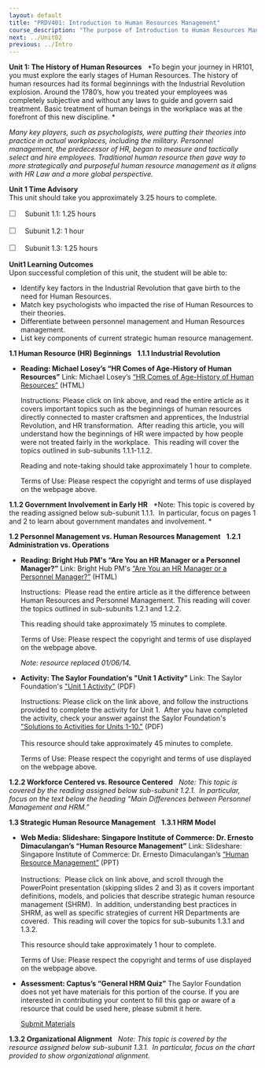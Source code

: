 ```yaml
---
layout: default
title: "PRDV401: Introduction to Human Resources Management"
course_description: "The purpose of Introduction to Human Resources Management is to provide a general overview of the concepts and applications of the many parts of Human Resources (HR). This course is for the entry level HR Generalist who wants to explore how the interdependence of the major topics in HR are created and implemented."
next: ../Unit02
previous: ../Intro
---
```

**Unit 1: The History of Human Resources** <span id="1"></span> 
*To begin your journey in HR101, you must explore the early stages of
Human Resources. The history of human resources had its formal
beginnings with the Industrial Revolution explosion. Around the 1780’s,
how you treated your employees was completely subjective and without any
laws to guide and govern said treatment. Basic treatment of human beings
in the workplace was at the forefront of this new discipline. *  
  
 *Many key players, such as psychologists, were putting their theories
into practice in actual workplaces, including the military. Personnel
management, the predecessor of HR, began to measure and tactically
select and hire employees. Traditional human resource then gave way to
more strategically and purposeful human resource management as it aligns
with HR Law and a more global perspective.*

**Unit 1 Time Advisory**  
This unit should take you approximately 3.25 hours to complete.  
  
 <span
style="color: rgb(85, 85, 85); font-family: 'Myriad Pro', 'Gill Sans', 'Gill Sans MT', Calibri, sans-serif; font-size: 16px; line-height: 21px; text-align: left; -webkit-text-size-adjust: none; ">☐
   </span>Subunit 1.1: 1.25 hours  
  
 <span
style="color: rgb(85, 85, 85); font-family: 'Myriad Pro', 'Gill Sans', 'Gill Sans MT', Calibri, sans-serif; font-size: 16px; line-height: 21px; text-align: left; -webkit-text-size-adjust: none; ">☐
   </span>Subunit 1.2: 1 hour  
  
 <span
style="color: rgb(85, 85, 85); font-family: 'Myriad Pro', 'Gill Sans', 'Gill Sans MT', Calibri, sans-serif; font-size: 16px; line-height: 21px; text-align: left; -webkit-text-size-adjust: none; ">☐
   </span>Subunit 1.3: 1.25 hours

**Unit1 Learning Outcomes**  
Upon successful completion of this unit, the student will be able to:  
  
-   Identify key factors in the Industrial Revolution that gave birth to
    the need for Human Resources.
-   Match key psychologists who impacted the rise of Human Resources to
    their theories.
-   Differentiate between personnel management and Human Resources
    management.
-   List key components of current strategic human resource management.

**1.1 Human Resource (HR) Beginnings** <span id="1.1"></span> 
**1.1.1 Industrial Revolution** <span id="1.1.1"></span> 
-   **Reading: Michael Losey’s “HR Comes of Age-History of Human
    Resources”**
    Link: Michael Losey’s [“HR Comes of Age-History of Human
    Resources”](http://marketeeer.blogspot.com/2009/04/hr-comes-of-age-history-of-human.html) (HTML)  
      
     Instructions: Please click on link above, and read the entire
    article as it covers important topics such as the beginnings of
    human resources directly connected to master craftsmen and
    apprentices, the Industrial Revolution, and HR transformation. 
    After reading this article, you will understand how the beginnings
    of HR were impacted by how people were not treated fairly in the
    workplace.  This reading will cover the topics outlined in
    sub-subunits 1.1.1-1.1.2.  
      
     Reading and note-taking should take approximately 1 hour to
    complete.  
      
     Terms of Use: Please respect the copyright and terms of use
    displayed on the webpage above. 

**1.1.2 Government Involvement in Early HR** <span id="1.1.2"></span> 
*Note: This topic is covered by the reading assigned below sub-subunit
1.1.1.  In particular, focus on pages 1 and 2 to learn about government
mandates and involvement. *

**1.2 Personnel Management vs. Human Resources Management** <span
id="1.2"></span> 
**1.2.1 Administration vs. Operations** <span id="1.2.1"></span> 
-   **Reading: Bright Hub PM's “Are You an HR Manager or a Personnel
    Manager?”**
    Link: Bright Hub PM's [“Are You an HR Manager or a Personnel
    Manager?”](http://www.brighthubpm.com/resource-management/75775-personnel-management-vs-human-resource-management-whats-the-difference/)
    (HTML)  
      
     Instructions:  Please read the entire article as it the difference
    between Human Resources and Personnel Management. This reading will
    cover the topics outlined in sub-subunits 1.2.1 and 1.2.2.  
      
     This reading should take approximately 15 minutes to complete.  
      
     Terms of Use: Please respect the copyright and terms of use
    displayed on the webpage above.   
      
     *Note: resource replaced 01/06/14.*

-   **Activity: The Saylor Foundation's "Unit 1 Activity"**
    Link: The Saylor Foundation's ["Unit 1
    Activity"](https://resources.saylor.org/archived/wp-content/uploads/2012/06/PRDV401-HR101-Units-1-10-Activities.pdf) (PDF)  
      
     Instructions: Please click on the link above, and follow the
    instructions provided to complete the activity for Unit 1.  After
    you have completed the activity, check your answer against the
    Saylor Foundation's ["Solutions to Activities for Units
    1-10."](https://resources.saylor.org/archived/wp-content/uploads/2012/06/PRDV401-HR101-Units-1-10-Activities-Answer-Key.pdf) (PDF)  
        
     This resource should take approximately 45 minutes to complete.  
      
     Terms of Use: Please respect the copyright and terms of use
    displayed on the webpage above. 

**1.2.2 Workforce Centered vs. Resource Centered** <span
id="1.2.2"></span> 
*Note: This topic is covered by the reading assigned below sub-subunit
1.2.1.  In particular, focus on the text below the heading “Main
Differences between Personnel Management and HRM.”*

**1.3 Strategic Human Resource Management** <span id="1.3"></span> 
**1.3.1 HRM Model** <span id="1.3.1"></span> 
-   **Web Media: Slideshare: Singapore Institute of Commerce: Dr.
    Ernesto Dimaculangan’s “Human Resource Management”**
    Link: Slideshare: Singapore Institute of Commerce: Dr. Ernesto
    Dimaculangan’s [“Human Resource
    Management”](http://www.slideshare.net/arvindprabhu/lecture-1-2-strategic-hrm-2006-presentation) (PPT)  
        
     Instructions:  Please click on link above, and scroll through the
    PowerPoint presentation (skipping slides 2 and 3) as it covers
    important definitions, models, and policies that describe strategic
    human resource management (SHRM).  In addition, understanding best
    practices in SHRM, as well as specific strategies of current HR
    Departments are covered.  This reading will cover the topics for
    sub-subunits 1.3.1 and 1.3.2.  
      
     This resource should take approximately 1 hour to complete.  
      
     Terms of Use: Please respect the copyright and terms of use
    displayed on the webpage above. 

-   **Assessment: Captus’s “General HRM Quiz”**
    The Saylor Foundation does not yet have materials for this portion
    of the course. If you are interested in contributing your content to
    fill this gap or aware of a resource that could be used here, please
    submit it here.

    [Submit Materials](/contribute/)

**1.3.2 Organizational Alignment** <span id="1.3.2"></span> 
*Note: This topic is covered by the resource assigned below sub-subunit
1.3.1.  In particular, focus on the chart provided to show
organizational alignment.*


